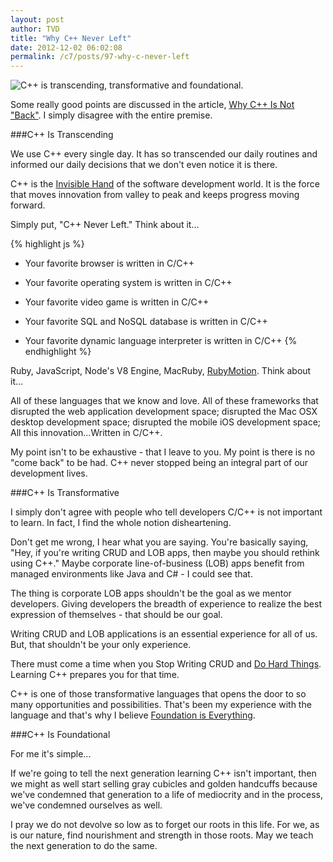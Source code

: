 ```yaml
---
layout: post
author: TVD
title: "Why C++ Never Left"
date: 2012-12-02 06:02:08
permalink: /c7/posts/97-why-c-never-left
---
```


<img src="http://techoctave.com/c7/static/c-never-left.png" alt="C++ is transcending, transformative and foundational."/>

Some really good points are discussed in the article, [Why C++ Is Not "Back"][1]. I simply disagree with the entire premise.

###C++ Is Transcending

We use C++ every single day. It has so transcended our daily routines and informed our daily decisions that we don't even notice it is there. 

C++ is the [Invisible Hand][2] of the software development world. It is the force that moves innovation from valley to peak and keeps progress moving forward.

Simply put, "C++ Never Left." Think about it...

{% highlight js %}
 - Your favorite browser is written in C/C++
 
 - Your favorite operating system is written in C/C++
 
 - Your favorite video game is written in C/C++
 
 - Your favorite SQL and NoSQL database is written in C/C++
 
 - Your favorite dynamic language interpreter is written in C/C++
{% endhighlight %}

Ruby, JavaScript, Node's V8 Engine, MacRuby, [RubyMotion][3]. Think about it...

All of these languages that we know and love. All of these frameworks that disrupted the web application development space; disrupted the Mac OSX desktop development space; disrupted the mobile iOS development space; All this innovation...Written in C/C++.

My point isn't to be exhaustive - that I leave to you. My point is there is no "come back" to be had. C++ never stopped being an integral part of our development lives.

###C++ Is Transformative

I simply don't agree with people who tell developers C/C++ is not important to learn. In fact, I find the whole notion disheartening.

Don't get me wrong, I hear what you are saying. You're basically saying, "Hey, if you're writing CRUD and LOB apps, then maybe you should rethink using C++." Maybe corporate line-of-business (LOB) apps benefit from managed environments like Java and C# - I could see that.

The thing is corporate LOB apps shouldn't be the goal as we mentor developers. Giving developers the breadth of experience to realize the best expression of themselves - that should be our goal.

Writing CRUD and LOB applications is an essential experience for all of us. But, that shouldn't be your only experience.

There must come a time when you Stop Writing CRUD and [Do Hard Things][4]. Learning C++ prepares you for that time.

C++ is one of those transformative languages that opens the door to so many opportunities and possibilities. That's been my experience with the language and that's why I believe [Foundation is Everything][5].

###C++ Is Foundational

For me it's simple...

If we're going to tell the next generation learning C++ isn't important, then we might as well start selling gray cubicles and golden handcuffs because we've condemned that generation to a life of mediocrity and in the process, we've condemned ourselves as well.

I pray we do not devolve so low as to forget our roots in this life. For we, as is our nature, find nourishment and strength in those roots. May we teach the next generation to do the same.



  [1]: http://simpleprogrammer.com/2012/12/01/why-c-is-not-back/
  [2]: http://en.wikipedia.org/wiki/Invisible_hand
  [3]: http://www.rubymotion.com/
  [4]: http://sealedabstract.com/rants/do-hard-things/
  [5]: http://techoctave.com/c7/posts/78-foundation-is-everything
